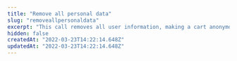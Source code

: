 ```yaml
---
title: "Remove all personal data"
slug: "removeallpersonaldata"
excerpt: "This call removes all user information, making a cart anonymous, while leaving the items.\r\n\r\nThe [orderForm](https://developers.vtex.com/vtex-rest-api/reference/checkout-api-overview) is the data structure which represents a shopping cart and contains all information pertaining to it. Hence, the `orderFormId` is the identification code of a given cart.\r\n\r\nThis call works by creating a new orderForm, setting a new cookie and returning a redirect 302 to the cart URL (`/checkout/#/orderform`)."
hidden: false
createdAt: "2022-03-23T14:22:14.648Z"
updatedAt: "2022-03-23T14:22:14.648Z"
---
```

